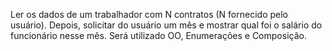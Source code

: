 Ler os dados de um trabalhador com N contratos (N fornecido pelo usuário). Depois, solicitar do usuário um mês e mostrar qual foi o salário do funcionário nesse mês. 
Será utilizado OO, Enumerações e Composição.
